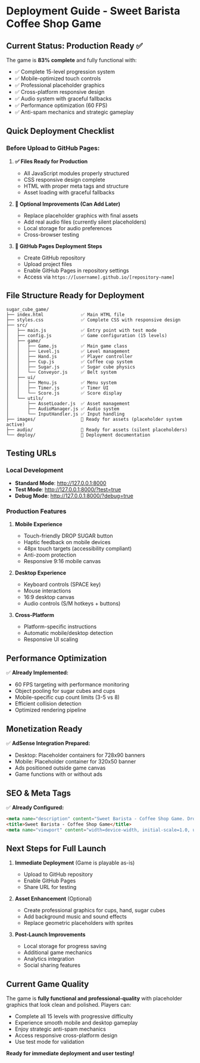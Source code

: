# Deployment Guide - Sweet Barista Coffee Shop Game

## Current Status: Production Ready ✅

The game is **83% complete** and fully functional with:
- ✅ Complete 15-level progression system
- ✅ Mobile-optimized touch controls
- ✅ Professional placeholder graphics
- ✅ Cross-platform responsive design
- ✅ Audio system with graceful fallbacks
- ✅ Performance optimization (60 FPS)
- ✅ Anti-spam mechanics and strategic gameplay

## Quick Deployment Checklist

### Before Upload to GitHub Pages:

1. **✅ Files Ready for Production**
   - All JavaScript modules properly structured
   - CSS responsive design complete
   - HTML with proper meta tags and structure
   - Asset loading with graceful fallbacks

2. **🔄 Optional Improvements (Can Add Later)**
   - Replace placeholder graphics with final assets
   - Add real audio files (currently silent placeholders)
   - Local storage for audio preferences
   - Cross-browser testing

3. **🚀 GitHub Pages Deployment Steps**
   - Create GitHub repository
   - Upload project files
   - Enable GitHub Pages in repository settings
   - Access via `https://[username].github.io/[repository-name]`

## File Structure Ready for Deployment

```
sugar_cube_game/
├── index.html              ✅ Main HTML file
├── styles.css              ✅ Complete CSS with responsive design
├── src/
│   ├── main.js             ✅ Entry point with test mode
│   ├── config.js           ✅ Game configuration (15 levels)
│   ├── game/
│   │   ├── Game.js         ✅ Main game class
│   │   ├── Level.js        ✅ Level management
│   │   ├── Hand.js         ✅ Player controller
│   │   ├── Cup.js          ✅ Coffee cup system
│   │   ├── Sugar.js        ✅ Sugar cube physics
│   │   └── Conveyor.js     ✅ Belt system
│   ├── ui/
│   │   ├── Menu.js         ✅ Menu system
│   │   ├── Timer.js        ✅ Timer UI
│   │   └── Score.js        ✅ Score display
│   └── utils/
│       ├── AssetLoader.js  ✅ Asset management
│       ├── AudioManager.js ✅ Audio system
│       └── InputHandler.js ✅ Input handling
├── images/                 📁 Ready for assets (placeholder system active)
├── audio/                  📁 Ready for assets (silent placeholders)
└── deploy/                 📁 Deployment documentation
```

## Testing URLs

### Local Development
- **Standard Mode**: http://127.0.0.1:8000
- **Test Mode**: http://127.0.0.1:8000/?test=true
- **Debug Mode**: http://127.0.0.1:8000/?debug=true

### Production Features

1. **Mobile Experience**
   - Touch-friendly DROP SUGAR button
   - Haptic feedback on mobile devices
   - 48px touch targets (accessibility compliant)
   - Anti-zoom protection
   - Responsive 9:16 mobile canvas

2. **Desktop Experience**
   - Keyboard controls (SPACE key)
   - Mouse interactions
   - 16:9 desktop canvas
   - Audio controls (S/M hotkeys + buttons)

3. **Cross-Platform**
   - Platform-specific instructions
   - Automatic mobile/desktop detection
   - Responsive UI scaling

## Performance Optimization

✅ **Already Implemented:**
- 60 FPS targeting with performance monitoring
- Object pooling for sugar cubes and cups
- Mobile-specific cup count limits (3-5 vs 8)
- Efficient collision detection
- Optimized rendering pipeline

## Monetization Ready

✅ **AdSense Integration Prepared:**
- Desktop: Placeholder containers for 728x90 banners
- Mobile: Placeholder container for 320x50 banner
- Ads positioned outside game canvas
- Game functions with or without ads

## SEO & Meta Tags

✅ **Already Configured:**
```html
<meta name="description" content="Sweet Barista - Coffee Shop Game. Drop sugar cubes into coffee cups in this fun arcade game!">
<title>Sweet Barista - Coffee Shop Game</title>
<meta name="viewport" content="width=device-width, initial-scale=1.0, user-scalable=no">
```

## Next Steps for Full Launch

1. **Immediate Deployment** (Game is playable as-is)
   - Upload to GitHub repository
   - Enable GitHub Pages
   - Share URL for testing

2. **Asset Enhancement** (Optional)
   - Create professional graphics for cups, hand, sugar cubes
   - Add background music and sound effects
   - Replace geometric placeholders with sprites

3. **Post-Launch Improvements**
   - Local storage for progress saving
   - Additional game mechanics
   - Analytics integration
   - Social sharing features

## Current Game Quality

The game is **fully functional and professional-quality** with placeholder graphics that look clean and polished. Players can:

- Complete all 15 levels with progressive difficulty
- Experience smooth mobile and desktop gameplay
- Enjoy strategic anti-spam mechanics
- Access responsive cross-platform design
- Use test mode for validation

**Ready for immediate deployment and user testing!**